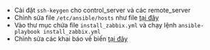 
- Cài đặt `ssh-keygen` cho control_server và các remote_server
- Chỉnh sửa file `/etc/ansible/hosts` như file [tại đây](hosts)
- Vào thư mục chứa file `install_zabbix.yml` và chạy lệnh `ansible-playbook install_zabbix.yml` 
- Chỉnh sửa các khai báo về biến [tại đây](ansible-centos-zabbix/zabbix/vars/main.yml)